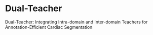 # Dual-Teacher
Dual-Teacher: Integrating Intra-domain and Inter-domain Teachers for Annotation-Efficient Cardiac Segmentation
